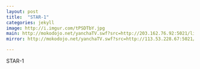 ```yaml
---
layout: post
title:  "STAR-1"
categories: jekyll
image: http://i.imgur.com/tPSDTbY.jpg
main: http://mokodojo.net/yanchaTV.swf?src=http://203.162.76.92:5021/live/326|c03
mirror: http://mokodojo.net/yanchaTV.swf?src=http://113.53.228.67:5021/live/326|c03

---
```

STAR-1

